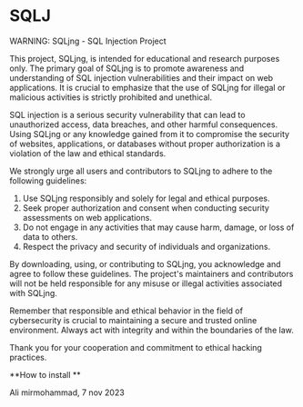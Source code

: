 # SQLJ
WARNING: SQLjng - SQL Injection Project

This project, SQLjng, is intended for educational and research purposes only. The primary goal of SQLjng is to promote awareness and understanding of SQL injection vulnerabilities and their impact on web applications. It is crucial to emphasize that the use of SQLjng for illegal or malicious activities is strictly prohibited and unethical.

SQL injection is a serious security vulnerability that can lead to unauthorized access, data breaches, and other harmful consequences. Using SQLjng or any knowledge gained from it to compromise the security of websites, applications, or databases without proper authorization is a violation of the law and ethical standards.

We strongly urge all users and contributors to SQLjng to adhere to the following guidelines:

1. Use SQLjng responsibly and solely for legal and ethical purposes.
2. Seek proper authorization and consent when conducting security assessments on web applications.
3. Do not engage in any activities that may cause harm, damage, or loss of data to others.
4. Respect the privacy and security of individuals and organizations.

By downloading, using, or contributing to SQLjng, you acknowledge and agree to follow these guidelines. The project's maintainers and contributors will not be held responsible for any misuse or illegal activities associated with SQLjng.

Remember that responsible and ethical behavior in the field of cybersecurity is crucial to maintaining a secure and trusted online environment. Always act with integrity and within the boundaries of the law.

Thank you for your cooperation and commitment to ethical hacking practices.

**How to install **

Ali mirmohammad,
7 nov 2023


